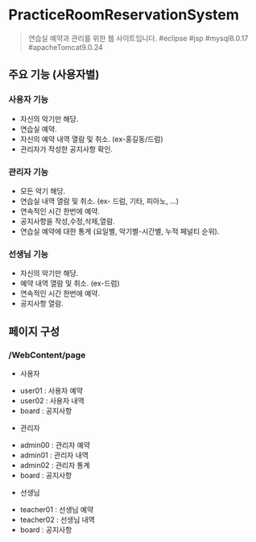 # PracticeRoomReservationSystem

> 연습실 예약과 관리를 위한 웹 사이트입니다.
#eclipse #jsp  #mysql8.0.17 #apacheTomcat9.0.24 

## 주요 기능 (사용자별)

### 사용자 기능
- 자신의 악기만 해당.
- 연습실 예약. 
- 자신의 예약 내역 열람 및 취소. (ex-홍길동/드럼)
- 관리자가 작성한 공지사항 확인.

### 관리자 기능 
- 모든 악기 해당.
- 연습실 내역 열람 및 취소. (ex- 드럼, 기타, 피아노, ...)
- 연속적인 시간 한번에 예약.
- 공지사항을 작성,수정,삭제,열람. 
- 연습실 예약에 대한 통계 (요일별, 악기별-시간별, 누적 페널티 순위).

### 선생님 기능
- 자신의 악기만 해당.
- 예약 내역 열람 및 취소. (ex-드럼)
- 연속적인 시간 한번에 예약.
- 공지사항 열람.


## 페이지 구성

### /WebContent/page

- 사용자
 + user01 : 사용자 예약
 + user02 : 사용자 내역
 + board : 공지사항

- 관리자
 + admin00 : 관리자 예약
 + admin01 : 관리자 내역
 + admin02 : 관리자 통계
 + board : 공지사항

- 선생님
 + teacher01 : 선생님 예약
 + teacher02 : 선생님 내역
 + board : 공지사항


